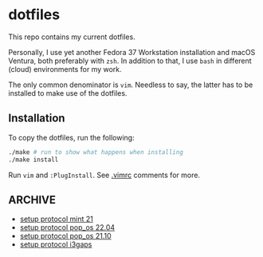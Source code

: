 # dotfiles

This repo contains my current dotfiles.

Personally, I use yet another Fedora 37 Workstation installation and macOS Ventura, both preferably with `zsh`. In addition to that, I use `bash` in different (cloud) environments for my work.

The only common denominator is `vim`. Needless to say, the latter has to be installed to make use of the dotfiles.

## Installation

To copy the dotfiles, run the following:

```bash
./make # run to show what happens when installing
./make install
```

Run `vim` and `:PlugInstall`. See [.vimrc](.vimrc) comments for more.
  
## ARCHIVE

- [setup protocol mint 21](archived/mint-21/SETUP.md)
- [setup protocol pop_os 22.04](archived/pop_os-22.04/SETUP.md)
- [setup protocol pop_os 21.10](archived/pop_os-21.10/SETUP.md)
- [setup protocol i3gaps](archived/i3gaps/SETUP.md)
